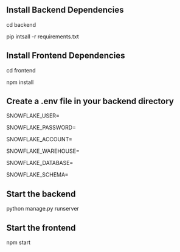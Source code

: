 ## Install Backend Dependencies
cd backend

pip intsall -r requirements.txt

## Install Frontend Dependencies
cd frontend

npm install

## Create a .env file in your backend directory
SNOWFLAKE_USER=

SNOWFLAKE_PASSWORD=

SNOWFLAKE_ACCOUNT=

SNOWFLAKE_WAREHOUSE=

SNOWFLAKE_DATABASE=

SNOWFLAKE_SCHEMA=

## Start the backend
python manage.py runserver

## Start the frontend
npm start
